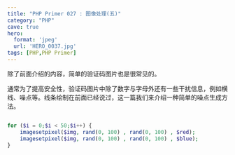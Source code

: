 ```yaml
---
title: "PHP Primer 027 : 图像处理(五)"
category: "PHP"
cave: true
hero:
  format: 'jpeg'
  url: 'HERO_0037.jpg'
tags: [PHP,PHP Primer]
---
```

除了前面介绍的内容，简单的验证码图片也是很常见的。

通常为了提高安全性，验证码图片中除了数字与字母外还有一些干扰信息，例如横线、噪点等。线条绘制在前面已经说过，这一篇我们来介绍一种简单的噪点生成方法。

```php

for ($i = 0;$i < 50;$i++) {
	imagesetpixel($img, rand(0, 100) , rand(0, 100) , $red); 
	imagesetpixel($img, rand(0, 100) , rand(0, 100) , $blue);
} 

```






